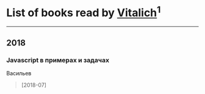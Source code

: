 # List of books read by [Vitalich](https://www.facebook.com/profile.php?id=530070540740891)<sup>1</sup>
---

## 2018

### Javascript в примерах и задачах
Васильев
> [2018-07] 



